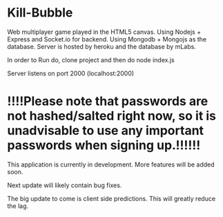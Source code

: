 # Kill-Bubble

Web multiplayer game played in the HTML5 canvas. Using Nodejs + Express and Socket.io for backend. Using Mongodb + Mongojs as the database. 
Server is hosted by heroku and the database by mLabs.

In order to Run do, clone project and then do
 node index.js 
 
 Server listens on port 2000 (localhost:2000)

# !!!!Please note that passwords are not hashed/salted right now, so it is unadvisable to use any important passwords when signing up.!!!!!!

This application is currently in development. More features will be added soon.

Next update will likely contain bug fixes. 

The big update to come is client side predictions. This will greatly reduce the lag. 
